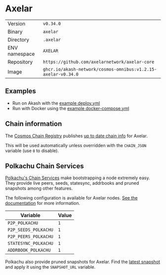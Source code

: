 # Axelar

| | |
|---|---|
|Version|`v0.34.0`|
|Binary|`axelar`|
|Directory|`.axelar`|
|ENV namespace|`AXELAR`|
|Repository|`https://github.com/axelarnetwork/axelar-core`|
|Image|`ghcr.io/akash-network/cosmos-omnibus:v1.2.15-axelar-v0.34.0`|

## Examples

- Run on Akash with the [example deploy.yml](./deploy.yml)
- Run with Docker using the [example docker-compose.yml](./docker-compose.yml)

## Chain information

The [Cosmos Chain Registry](https://github.com/cosmos/chain-registry) publishes [up to date chain info](https://raw.githubusercontent.com/cosmos/chain-registry/master/axelar/chain.json) for Axelar.

This will be used automatically unless overridden with the `CHAIN_JSON` variable (use `0` to disable).

## Polkachu Chain Services

[Polkachu's Chain Services](https://www.polkachu.com/networks/axelar) make bootstrapping a node extremely easy. They provide live peers, seeds, statesync, addrbooks and pruned snapshots among other features.

The following configuration is available for Axelar nodes. [See the documentation](../README.md#polkachu-services) for more information.

|Variable|Value|
|---|---|
|`P2P_POLKACHU`|`1`|
|`P2P_SEEDS_POLKACHU`|`1`|
|`P2P_PEERS_POLKACHU`|`1`|
|`STATESYNC_POLKACHU`|`1`|
|`ADDRBOOK_POLKACHU`|`1`|

Polkachu also provide pruned snapshots for Axelar. Find the [latest snapshot](https://polkachu.com/tendermint_snapshots/axelar) and apply it using the `SNAPSHOT_URL` variable.
